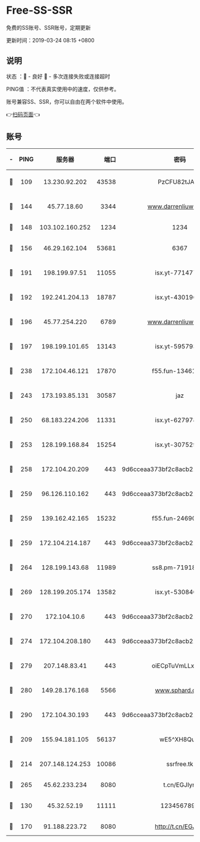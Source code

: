 # Free-SS-SSR

免费的SS账号、SSR账号，定期更新

更新时间：2019-03-24 08:15 +0800

## 说明

状态     ：🙂 - 良好 🙁 - 多次连接失败或连接超时

PING值   ：不代表真实使用中的速度，仅供参考。

账号兼容SS、SSR，你可以自由在两个软件中使用。

👉[扫码页面](https://liesauer.github.io/Free-SS-SSR/)👈

## 账号

|-|PING|服务器|端口|密码|加密方式|区域|
|:----:|:----:|:-----:|-----:|:----:|:----:|:----:|
|🙂|109|13.230.92.202|43538|PzCFU82tJAdZ|aes-256-cfb|JP|
|🙂|144|45.77.18.60|3344|www.darrenliuwei.com|aes-256-cfb|JP|
|🙂|148|103.102.160.252|1234|1234|rc4-md5|JP|
|🙂|156|46.29.162.104|53681|6367|aes-128-ctr|RU|
|🙂|191|198.199.97.51|11055|isx.yt-77147725|aes-256-cfb|US|
|🙂|192|192.241.204.13|18787|isx.yt-43019684|aes-256-cfb|US|
|🙂|196|45.77.254.220|6789|www.darrenliuwei.com|aes-256-cfb|SG|
|🙂|197|198.199.101.65|13143|isx.yt-59579379|aes-256-cfb|US|
|🙂|238|172.104.46.121|17870|f55.fun-13461300|aes-256-cfb|SG|
|🙂|243|173.193.85.131|30587|jaz|aes-256-cfb|US|
|🙂|250|68.183.224.206|11331|isx.yt-62797892|aes-256-cfb|SG|
|🙂|253|128.199.168.84|15254|isx.yt-30752929|aes-256-cfb|SG|
|🙂|258|172.104.20.209|443|9d6cceaa373bf2c8acb22e60b6a58be6|aes-256-cfb|US|
|🙂|259|96.126.110.162|443|9d6cceaa373bf2c8acb22e60b6a58be6|aes-256-cfb|US|
|🙂|259|139.162.42.165|15232|f55.fun-24690727|aes-256-cfb|SG|
|🙂|259|172.104.214.187|443|9d6cceaa373bf2c8acb22e60b6a58be6|aes-256-cfb|US|
|🙂|264|128.199.143.68|11989|ss8.pm-71918641|aes-256-cfb|SG|
|🙂|269|128.199.205.174|13582|isx.yt-53084018|aes-256-cfb|SG|
|🙂|270|172.104.10.6|443|9d6cceaa373bf2c8acb22e60b6a58be6|aes-256-cfb|US|
|🙂|274|172.104.208.180|443|9d6cceaa373bf2c8acb22e60b6a58be6|aes-256-cfb|US|
|🙂|279|207.148.83.41|443|oiECpTuVmLLxk4Ts|aes-256-cfb|AU|
|🙂|280|149.28.176.168|5566|www.sphard.com|aes-256-cfb|AU|
|🙂|290|172.104.30.193|443|9d6cceaa373bf2c8acb22e60b6a58be6|aes-256-cfb|US|
|🙂|209|155.94.181.105|56137|wE5^XH8Quw|aes-256-cfb|US|
|🙂|214|207.148.124.253|10086|ssrfree.tk|aes-256-cfb|SG|
|🙂|265|45.62.233.234|8080|t.cn/EGJIyrl|rc4-md5|CA|
|🙁|130|45.32.52.19|11111|1234567890|aes-256-cfb|JP|
|🙁|170|91.188.223.72|8080|http://t.cn/EGJIyrl|rc4-md5|RU|
